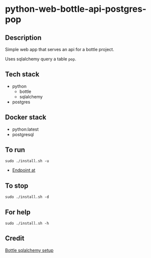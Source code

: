 # python-web-bottle-api-postgres-pop

## Description
Simple web app that serves an api
for a bottle project.

Uses sqlalchemy query a table `pop`.

## Tech stack
- python
  - bottle
  - sqlalchemy
- postgres

## Docker stack
- python:latest
- postgresql

## To run
`sudo ./install.sh -u`
- [Endpoint at](http://localhost/pop)

## To stop
`sudo ./install.sh -d`

## For help
`sudo ./install.sh -h`

## Credit
[Bottle sqlalchemy setup](https://github.com/iurisilvio/bottle-sqlalchemy/blob/master/examples/basic.py)
